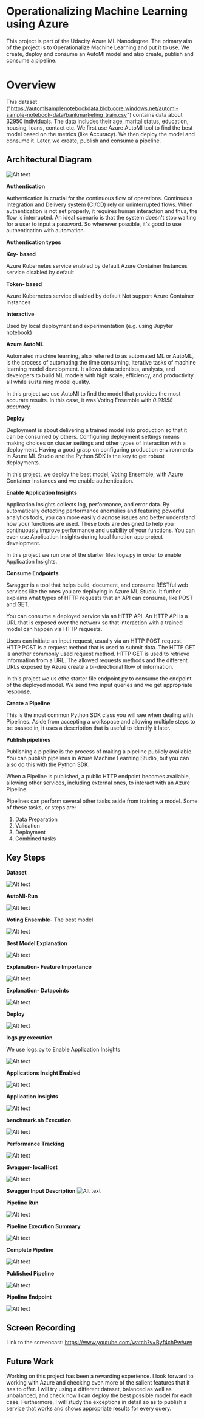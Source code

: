 
# Operationalizing Machine Learning using Azure

This project is part of the Udacity Azure ML Nanodegree. The primary aim of the project is to Operationalize Machine Learning and put it to use. We create, deploy and consume an AutoMl model and also create, publish and consume a pipeline.

# Overview
This dataset ("https://automlsamplenotebookdata.blob.core.windows.net/automl-sample-notebook-data/bankmarketing_train.csv") contains data about 32950 individuals. The data includes their age, marital status, education, housing, loans, contact etc. We first use Azure AutoMl tool to find the best model based on the metrics (like Accuracy). We then deploy the model and consume it. Later, we create, publish and consume a pipeline.

## Architectural Diagram

![Alt text](https://github.com/MonishkaDas/nd00333_AZMLND_C2/blob/master/starterfile1/Screenshots/architechture.png?raw=true "Architechture Diagram")

**Authentication**

Authentication is crucial for the continuous flow of operations. Continuous Integration and Delivery system (CI/CD) rely on uninterrupted flows. When authentication is not set properly, it requires human interaction and thus, the flow is interrupted. An ideal scenario is that the system doesn't stop waiting for a user to input a password. So whenever possible, it's good to use authentication with automation.

**Authentication types**

**Key- based**

Azure Kubernetes service enabled by default
Azure Container Instances service disabled by default

**Token- based**

Azure Kubernetes service disabled by default
Not support Azure Container Instances

**Interactive**

Used by local deployment and experimentation (e.g. using Jupyter notebook)


**Azure AutoML**

Automated machine learning, also referred to as automated ML or AutoML, is the process of automating the time consuming, iterative tasks of machine learning model development. It allows data scientists, analysts, and developers to build ML models with high scale, efficiency, and productivity all while sustaining model quality.

In this project we use AutoMl  to find the model that provides the most accurate results. In this case, it was Voting Ensemble with _0.91958 accuracy._


**Deploy**

Deployment is about delivering a trained model into production so that it can be consumed by others. Configuring deployment settings means making choices on cluster settings and other types of interaction with a deployment. Having a good grasp on configuring production environments in Azure ML Studio and the Python SDK is the key to get robust deployments.

In this project, we deploy the best model, Voting Ensemble, with Azure Container Instances and we enable authentication.


**Enable Application Insights**

Application Insights collects log, performance, and error data. By automatically detecting performance anomalies and featuring powerful analytics tools, you can more easily diagnose issues and better understand how your functions are used. These tools are designed to help you continuously improve performance and usability of your functions. You can even use Application Insights during local function app project development. 

In this project we run one of the starter files logs.py in order to enable Application Insights.


**Consume Endpoints**

Swagger is a tool that helps build, document, and consume RESTful web services like the ones you are deploying in Azure ML Studio. It further explains what types of HTTP requests that an API can consume, like POST and GET.

You can consume a deployed service via an HTTP API. An HTTP API is a URL that is exposed over the network so that interaction with a trained model can happen via HTTP requests.

Users can initiate an input request, usually via an HTTP POST request. HTTP POST is a request method that is used to submit data. The HTTP GET is another commonly used request method. HTTP GET is used to retrieve information from a URL. The allowed requests methods and the different URLs exposed by Azure create a bi-directional flow of information.

In  this project we us ethe starter file endpoint.py to consume the endpoint of the deployed model. We send two input queries and we get appropriate response.


**Create a Pipeline**

This is the most common Python SDK class you will see when dealing with Pipelines. Aside from accepting a workspace and allowing multiple steps to be passed in, it uses a description that is useful to identify it later.

**Publish pipelines**

Publishing a pipeline is the process of making a pipeline publicly available. You can publish pipelines in Azure Machine Learning Studio, but you can also do this with the Python SDK.

When a Pipeline is published, a public HTTP endpoint becomes available, allowing other services, including external ones, to interact with an Azure Pipeline.

Pipelines can perform several other tasks aside from training a model. Some of these tasks, or steps are:

1.  Data Preparation
2.  Validation
3.  Deployment
4.  Combined tasks


## Key Steps



**Dataset**

![Alt text]( https://github.com/MonishkaDas/nd00333_AZMLND_C2/blob/master/starterfile1/Screenshots/Datasets.png?raw=true "")


**AutoMl-Run**

![Alt text]( https://github.com/MonishkaDas/nd00333_AZMLND_C2/blob/master/starterfile1/Screenshots/AutoML-Run.png?raw=true "")


**Voting Ensemble**- The best model

![Alt text](https://github.com/MonishkaDas/nd00333_AZMLND_C2/blob/master/starterfile1/Screenshots/Screenshot%20(13).png?raw=true "VotingEnsemble")


**Best Model Explanation**

![Alt text]( https://github.com/MonishkaDas/nd00333_AZMLND_C2/blob/master/starterfile1/Screenshots/BestModelExpalnation.png?raw=true "")


**Explanation- Feature Importance**

![Alt text]( https://github.com/MonishkaDas/nd00333_AZMLND_C2/blob/master/starterfile1/Screenshots/Explanation-FeatureImportance.png?raw=true "")


**Explanation- Datapoints**

![Alt text]( https://github.com/MonishkaDas/nd00333_AZMLND_C2/blob/master/starterfile1/Screenshots/Explanation-DataPoints.png?raw=true "")


**Deploy**

![Alt text]( https://github.com/MonishkaDas/nd00333_AZMLND_C2/blob/master/starterfile1/Screenshots/Successful-Deployment.png?raw=true "")


**logs.py execution**

We use logs.py to Enable Application Insights

![Alt text]( https://github.com/MonishkaDas/nd00333_AZMLND_C2/blob/master/starterfile1/Screenshots/logsFile.png?raw=true "")


**Applications Insight Enabled**

![Alt text]( https://github.com/MonishkaDas/nd00333_AZMLND_C2/blob/master/starterfile1/Screenshots/ApplicationInsightsEnables.png?raw=true "")


**Application Insights**

![Alt text]( https://github.com/MonishkaDas/nd00333_AZMLND_C2/blob/master/starterfile1/Screenshots/AppInsights.png?raw=true "")


**benchmark.sh Execution**

![Alt text]( https://github.com/MonishkaDas/nd00333_AZMLND_C2/blob/master/starterfile1/Screenshots/BenchmarkFile.png?raw=true "")


**Performance Tracking**

![Alt text]( https://github.com/MonishkaDas/nd00333_AZMLND_C2/blob/master/starterfile1/Screenshots/Performance.png?raw=true "")


**Swagger- localHost**

![Alt text]( https://github.com/MonishkaDas/nd00333_AZMLND_C2/blob/master/starterfile1/Screenshots/Swagger-Deploy.png?raw=true "")


**Swagger Input Description**
![Alt text](https://github.com/MonishkaDas/nd00333_AZMLND_C2/blob/master/starterfile1/Screenshots/LocalHost.png?raw=true "")


**Pipeline Run**

![Alt text](https://github.com/MonishkaDas/nd00333_AZMLND_C2/blob/master/starterfile1/Screenshots/waitforcompletion.png?raw=true "")


**Pipeline Execution Summary**

![Alt text](https://github.com/MonishkaDas/nd00333_AZMLND_C2/blob/master/starterfile1/Screenshots/pipelineExecutionSummary.png?raw=true "")


**Complete Pipeline**

![Alt text](https://github.com/MonishkaDas/nd00333_AZMLND_C2/blob/master/starterfile1/Screenshots/CompletePipeline.png?raw=true "")


**Published Pipeline**

![Alt text](https://github.com/MonishkaDas/nd00333_AZMLND_C2/blob/master/starterfile1/Screenshots/PublishedPipeline.png?raw=true "")


**Pipeline Endpoint**

![Alt text](https://github.com/MonishkaDas/nd00333_AZMLND_C2/blob/master/starterfile1/Screenshots/PipelineEndpoint.png?raw=true "")




## Screen Recording

Link to the screencast: https://www.youtube.com/watch?v=Byf4chPwAuw

## Future Work

Working on this project has been a rewarding experience. I look forward to working with Azure and checking even more of the salient features that it has to offer. I will try using a different dataset, balanced as well as unbalanced, and check how I can deploy the best possible model for each case. Furthermore, I will study the exceptions in detail so as to publish a service that works and shows appropriate results for every query. 
